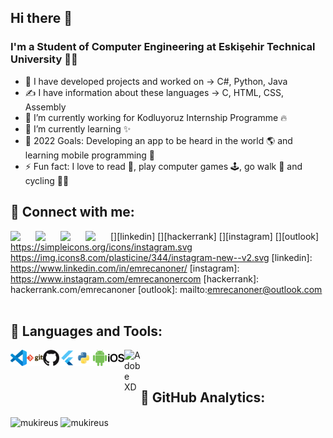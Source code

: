 ## Hi there 👋

### I'm a Student of Computer Engineering at Eskişehir Technical University 👨‍🎓
- 🚀 I have developed projects and worked on -> C#, Python, Java
- ✍ I have information about these languages -> C, HTML, CSS, Assembly
- 🔭 I’m currently working for Kodluyoruz Internship Programme 🔥
- 🌱 I’m currently learning ✨
- 🥅 2022 Goals: Developing an app to be heard in the world 🌎 and learning mobile programming 🤖
- ⚡ Fun fact: I love to read 📘, play computer games 🕹️, go walk 🚶 and cycling 🚴‍♀️

## 🔗 Connect with me:

[<img align="left" width="40" src="https://img.icons8.com/stickers/344/linkedin-circled.svg" />][linkedin]
[<img align="left" width="40" src="https://simpleicons.org/icons/instagram.svg" />][hackerrank]
[<img align="left" width="40" src="https://img.icons8.com/plasticine/344/instagram-new--v2.svg" />][instagram]
[<img align="left" width="40" src="https://img.icons8.com/doodle/344/ms-outlook.svg" />][outlook]
https://simpleicons.org/icons/instagram.svg
https://img.icons8.com/plasticine/344/instagram-new--v2.svg
[linkedin]: https://www.linkedin.com/in/emrecanoner/
[instagram]: https://www.instagram.com/emrecanonercom
[hackerrank]: hackerrank.com/emrecanoner
[outlook]: mailto:emrecanoner@outlook.com
<br />
<br />

## 🔧 Languages and Tools:

[<img align="left" alt="Visual Studio Code" width="26px" src="https://raw.githubusercontent.com/github/explore/80688e429a7d4ef2fca1e82350fe8e3517d3494d/topics/visual-studio-code/visual-studio-code.png" />][vsCode]
[<img align="left" alt="Git" width="26px" src="https://raw.githubusercontent.com/github/explore/80688e429a7d4ef2fca1e82350fe8e3517d3494d/topics/git/git.png" />][git]
[<img align="left" alt="GitHub" width="26px" src="https://raw.githubusercontent.com/github/explore/78df643247d429f6cc873026c0622819ad797942/topics/github/github.png" />][github]
[<img align="left" alt="Flutter" width="26px" src="https://raw.githubusercontent.com/github/explore/cebd63002168a05a6a642f309227eefeccd92950/topics/flutter/flutter.png" />][flutter]
[<img align="left" alt="Python" width="26px" src="https://raw.githubusercontent.com/github/explore/cebd63002168a05a6a642f309227eefeccd92950/topics/python/python.png" />][python]
[<img align="left" alt="Android" width="26px" src="https://raw.githubusercontent.com/github/explore/80688e429a7d4ef2fca1e82350fe8e3517d3494d/topics/android/android.png" />][android]
[<img align="left" alt="Ios" width="26px" src="https://raw.githubusercontent.com/github/explore/cebd63002168a05a6a642f309227eefeccd92950/topics/ios/ios.png" />][ios]
[<img align="left" alt="Adobe XD" width="26px" src="https://upload.wikimedia.org/wikipedia/commons/thumb/c/c2/Adobe_XD_CC_icon.svg/1200px-Adobe_XD_CC_icon.svg.png" />][xd]

<br />

[flutter]: https://flutter.dev/
[vsCode]: https://code.visualstudio.com/
[git]: https://git-scm.com/
[android]: https://www.android.com/
[github]: https://github.com/IbrahimTalha0
[python]: https://www.python.org/
[ios]: https://www.apple.com/ios/ios-14/
[xd]: https://www.adobe.com/products/xd.html

<br />


## 🔧 GitHub Analytics:

 <img height="180em" align="center" src="https://github-readme-stats.vercel.app/api?username=emrecanoner&show_icons=true&locale=en&theme=algolia&include_all_commits=true&count_private=true" alt="mukireus"/>
  <img height="180em" align="center" src="https://github-readme-stats.vercel.app/api/top-langs?username=emrecanoner&show_icons=true&locale=en&layout=compact&langs_count=8&theme=algolia" alt="mukireus"/>
<!--
**emrecanoner/emrecanoner** is a ✨ _special_ ✨ repository because its `README.md` (this file) appears on your GitHub profile.

Here are some ideas to get you started:

- 🔭 I’m currently working on ...
- 🌱 I’m currently learning ...
- 👯 I’m looking to collaborate on ...
- 🤔 I’m looking for help with ...
- 💬 Ask me about ...
- 📫 How to reach me: ...
- 😄 Pronouns: ...
- ⚡ Fun fact: ...
-->
